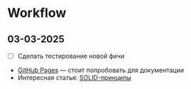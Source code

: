 # Workflow
## 03-03-2025
- [ ] Сделать тестирование новой фичи
- [GitHub Pages](https://pages.github.com/) — стоит попробовать для документации
- Интересная статья: [SOLID-принципы](https://habr.com/ru/post/208442/)

